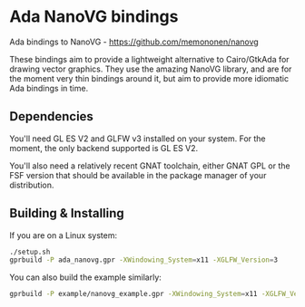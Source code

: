 Ada NanoVG bindings
===================

Ada bindings to NanoVG - https://github.com/memononen/nanovg

These bindings aim to provide a lightweight alternative to Cairo/GtkAda for drawing vector graphics. They use the amazing NanoVG library, and are for the moment very thin bindings around it, but aim to provide more idiomatic Ada bindings in time.

Dependencies
------------

You'll need GL ES V2 and GLFW v3 installed on your system. For the moment, the only backend supported is GL ES V2.

You'll also need a relatively recent GNAT toolchain, either GNAT GPL or the FSF version that should be available in the package manager of your distribution.

Building & Installing
---------------------

If you are on a Linux system:

~~~bash
./setup.sh
gprbuild -P ada_nanovg.gpr -XWindowing_System=x11 -XGLFW_Version=3
~~~

You can also build the example similarly:

~~~bash
gprbuild -P example/nanovg_example.gpr -XWindowing_System=x11 -XGLFW_Version=3
~~~
